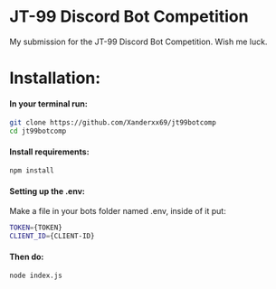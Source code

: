 # JT-99 Discord Bot Competition
My submission for the JT-99 Discord Bot Competition. Wish me luck.


# Installation:
#### In your terminal run:
```bash
git clone https://github.com/Xanderxx69/jt99botcomp
cd jt99botcomp
```

#### Install requirements:
```bash
npm install
```

#### Setting up the .env:

Make a file in your bots folder named .env, inside of it put:
```bash
TOKEN={TOKEN}
CLIENT_ID={CLIENT-ID}
```

#### Then do:
```bash
node index.js
```
